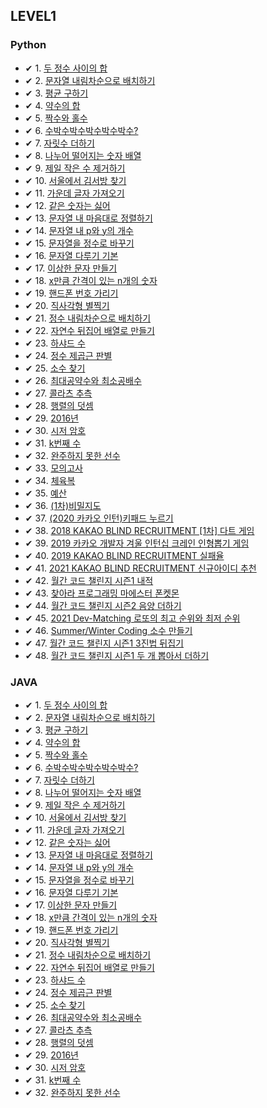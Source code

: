 ## LEVEL1

### Python <br>

 - ✔ 1. [두 정수 사이의 합](https://github.com/Juyoung4/StudyAlgorithm/blob/master/Programmers/LEVEL1/python/1.py) <br>
 - ✔ 2. [문자열 내림차순으로 배치하기](https://github.com/Juyoung4/StudyAlgorithm/blob/master/Programmers/LEVEL1/python/2.py) <br>
 - ✔ 3. [평균 구하기](https://github.com/Juyoung4/StudyAlgorithm/blob/master/Programmers/LEVEL1/python/3.py) <br>
 - ✔ 4. [약수의 합](https://github.com/Juyoung4/StudyAlgorithm/blob/master/Programmers/LEVEL1/python/4.py) <br>
 - ✔ 5. [짝수와 홀수](https://github.com/Juyoung4/StudyAlgorithm/blob/master/Programmers/LEVEL1/python/5.py) <br>
 - ✔ 6. [수박수박수박수박수박수?](https://github.com/Juyoung4/StudyAlgorithm/blob/master/Programmers/LEVEL1/python/6.py) <br>
 - ✔ 7. [자릿수 더하기](https://github.com/Juyoung4/StudyAlgorithm/blob/master/Programmers/LEVEL1/python/7.py) <br>
 - ✔ 8. [나누어 떨어지는 숫자 배열](https://github.com/Juyoung4/StudyAlgorithm/blob/master/Programmers/LEVEL1/python/8.py) <br>
 - ✔ 9. [제일 작은 수 제거하기](https://github.com/Juyoung4/StudyAlgorithm/blob/master/Programmers/LEVEL1/python/9.py) <br>
 - ✔ 10. [서울에서 김서방 찾기](https://github.com/Juyoung4/StudyAlgorithm/blob/master/Programmers/LEVEL1/python/10.py) <br>
 - ✔ 11. [가운데 글자 가져오기](https://github.com/Juyoung4/StudyAlgorithm/blob/master/Programmers/LEVEL1/python/11.py) <br>
 - ✔ 12. [같은 숫자는 싫어](https://github.com/Juyoung4/StudyAlgorithm/blob/master/Programmers/LEVEL1/python/12.py) <br>
 - ✔ 13. [문자열 내 마음대로 정렬하기](https://github.com/Juyoung4/StudyAlgorithm/blob/master/Programmers/LEVEL1/python/13.py) <br>
 - ✔ 14. [문자열 내 p와 y의 개수](https://github.com/Juyoung4/StudyAlgorithm/blob/master/Programmers/LEVEL1/python/14.py) <br>
 - ✔ 15. [문자열을 정수로 바꾸기](https://github.com/Juyoung4/StudyAlgorithm/blob/master/Programmers/LEVEL1/python/15.py) <br>
 - ✔ 16. [문자열 다루기 기본](https://github.com/Juyoung4/StudyAlgorithm/blob/master/Programmers/LEVEL1/python/16.py) <br>
 - ✔ 17. [이상한 문자 만들기](https://github.com/Juyoung4/StudyAlgorithm/blob/master/Programmers/LEVEL1/python/17.py) <br>
 - ✔ 18. [x만큼 간격이 있는 n개의 숫자](https://github.com/Juyoung4/StudyAlgorithm/blob/master/Programmers/LEVEL1/python/18.py) <br>
 - ✔ 19. [핸드폰 번호 가리기](https://github.com/Juyoung4/StudyAlgorithm/blob/master/Programmers/LEVEL1/python/19.py) <br>
 - ✔ 20. [직사각형 별찍기](https://github.com/Juyoung4/StudyAlgorithm/blob/master/Programmers/LEVEL1/python/20.py) <br>
 - ✔ 21. [정수 내림차순으로 배치하기](https://github.com/Juyoung4/StudyAlgorithm/blob/master/Programmers/LEVEL1/python/21.py) <br>
 - ✔ 22. [자연수 뒤집어 배열로 만들기](https://github.com/Juyoung4/StudyAlgorithm/blob/master/Programmers/LEVEL1/python/22.py) <br>
 - ✔ 23. [하샤드 수](https://github.com/Juyoung4/StudyAlgorithm/blob/master/Programmers/LEVEL1/python/23.py) <br>
 - ✔ 24. [정수 제곱근 판별](https://github.com/Juyoung4/StudyAlgorithm/blob/master/Programmers/LEVEL1/python/24.py) <br>
 - ✔ 25. [소수 찾기](https://github.com/Juyoung4/StudyAlgorithm/blob/master/Programmers/LEVEL1/python/25.py) <br>
 - ✔ 26. [최대공약수와 최소공배수](https://github.com/Juyoung4/StudyAlgorithm/blob/master/Programmers/LEVEL1/python/26.py) <br>
 - ✔ 27. [콜라츠 추측](https://github.com/Juyoung4/StudyAlgorithm/blob/master/Programmers/LEVEL1/python/27.py) <br>
 - ✔ 28. [행렬의 덧셈](https://github.com/Juyoung4/StudyAlgorithm/blob/master/Programmers/LEVEL1/python/28.py) <br>
 - ✔ 29. [2016년](https://github.com/Juyoung4/StudyAlgorithm/blob/master/Programmers/LEVEL1/python/29.py) <br>
 - ✔ 30. [시저 암호](https://github.com/Juyoung4/StudyAlgorithm/blob/master/Programmers/LEVEL1/python/30.py) <br>
 - ✔ 31. [k번째 수](https://github.com/Juyoung4/StudyAlgorithm/blob/master/Programmers/LEVEL1/python/31.py) <br>
 - ✔ 32. [완주하지 못한 선수](https://github.com/Juyoung4/StudyAlgorithm/blob/master/Programmers/LEVEL1/python/32.py) <br>
 - ✔ 33. [모의고사](https://github.com/Juyoung4/StudyAlgorithm/blob/master/Programmers/LEVEL1/python/33.py) <br>
 - ✔ 34. [체육복](https://github.com/Juyoung4/StudyAlgorithm/blob/master/Programmers/LEVEL1/python/34.py) <br>
 - ✔ 35. [예산](https://github.com/Juyoung4/StudyAlgorithm/blob/master/Programmers/LEVEL1/python/35.py) <br>
 - ✔ 36. [(1차)비밀지도](https://github.com/Juyoung4/StudyAlgorithm/blob/master/Programmers/LEVEL1/python/36.py) <br>
 - ✔ 37. [(2020 카카오 인턴)키패드 누르기](https://github.com/Juyoung4/StudyAlgorithm/blob/master/Programmers/LEVEL1/python/37.py) <br>
 - ✔ 38. [2018 KAKAO BLIND RECRUITMENT [1차] 다트 게임](https://github.com/Juyoung4/StudyAlgorithm/blob/master/Programmers/LEVEL1/python/38.py) <br>
 - ✔ 39. [2019 카카오 개발자 겨울 인턴십 크레인 인형뽑기 게임](https://github.com/Juyoung4/StudyAlgorithm/blob/master/Programmers/LEVEL1/python/39.py) <br>
 - ✔ 40. [2019 KAKAO BLIND RECRUITMENT 실패율](https://github.com/Juyoung4/StudyAlgorithm/blob/master/Programmers/LEVEL1/python/40.py) <br>
 - ✔ 41. [2021 KAKAO BLIND RECRUITMENT 신규아이디 추천](https://github.com/Juyoung4/StudyAlgorithm/blob/master/Programmers/LEVEL1/python/41.py) <br>
  - ✔ 42. [월간 코드 챌린지 시즌1 내적](https://github.com/Juyoung4/StudyAlgorithm/blob/master/Programmers/LEVEL1/python/42.py) <br>
  - ✔ 43. [찾아라 프로그래밍 마에스터 폰켓몬](https://github.com/Juyoung4/StudyAlgorithm/blob/master/Programmers/LEVEL1/python/43.py) <br>
  - ✔ 44. [월간 코드 챌린지 시즌2 음양 더하기](https://github.com/Juyoung4/StudyAlgorithm/blob/master/Programmers/LEVEL1/python/44.py) <br>
  - ✔ 45. [2021 Dev-Matching 로또의 최고 순위와 최저 순위](https://github.com/Juyoung4/StudyAlgorithm/blob/master/Programmers/LEVEL1/python/45.py) <br>
  - ✔ 46. [Summer/Winter Coding 소수 만들기](https://github.com/Juyoung4/StudyAlgorithm/blob/master/Programmers/LEVEL1/python/46.py) <br>
  - ✔ 47. [월간 코드 챌린지 시즌1 3진법 뒤집기](https://github.com/Juyoung4/StudyAlgorithm/blob/master/Programmers/LEVEL1/python/47.py) <br>
  - ✔ 48. [월간 코드 챌린지 시즌1 두 개 뽑아서 더하기](https://github.com/Juyoung4/StudyAlgorithm/blob/master/Programmers/LEVEL1/python/48.py) <br> 

  

  ### JAVA <br>

 - ✔ 1. [두 정수 사이의 합](https://github.com/Juyoung4/StudyAlgorithm/blob/master/Programmers/LEVEL1/java/solution1.java) <br>
 - ✔ 2. [문자열 내림차순으로 배치하기](https://github.com/Juyoung4/StudyAlgorithm/blob/master/Programmers/LEVEL1/java/solution2.java) <br>
 - ✔ 3. [평균 구하기](https://github.com/Juyoung4/StudyAlgorithm/blob/master/Programmers/LEVEL1/python/java/solution3.java) <br>
 - ✔ 4. [약수의 합](https://github.com/Juyoung4/StudyAlgorithm/blob/master/Programmers/LEVEL1/java/solution4.java) <br>
 - ✔ 5. [짝수와 홀수](https://github.com/Juyoung4/StudyAlgorithm/blob/master/Programmers/LEVEL1/java/solution5.java) <br>
 - ✔ 6. [수박수박수박수박수박수?](https://github.com/Juyoung4/StudyAlgorithm/blob/master/Programmers/LEVEL1/java/solution6.java) <br>
 - ✔ 7. [자릿수 더하기](https://github.com/Juyoung4/StudyAlgorithm/blob/master/Programmers/LEVEL1/java/solution7.java) <br>
 - ✔ 8. [나누어 떨어지는 숫자 배열](https://github.com/Juyoung4/StudyAlgorithm/blob/master/Programmers/LEVEL1/java/solution8.java) <br>
 - ✔ 9. [제일 작은 수 제거하기](https://github.com/Juyoung4/StudyAlgorithm/blob/master/Programmers/LEVEL1/java/solution9.java) <br>
 - ✔ 10. [서울에서 김서방 찾기](https://github.com/Juyoung4/StudyAlgorithm/blob/master/Programmers/LEVEL1/java/solution10.java) <br>
 - ✔ 11. [가운데 글자 가져오기](https://github.com/Juyoung4/StudyAlgorithm/blob/master/Programmers/LEVEL1/java/solution11.java) <br>
 - ✔ 12. [같은 숫자는 싫어](https://github.com/Juyoung4/StudyAlgorithm/blob/master/Programmers/LEVEL1/java/solution12.java) <br>
 - ✔ 13. [문자열 내 마음대로 정렬하기](https://github.com/Juyoung4/StudyAlgorithm/blob/master/Programmers/LEVEL1/java/solution13.java) <br>
 - ✔ 14. [문자열 내 p와 y의 개수](https://github.com/Juyoung4/StudyAlgorithm/blob/master/Programmers/LEVEL1/java/solution14.java) <br>
 - ✔ 15. [문자열을 정수로 바꾸기](https://github.com/Juyoung4/StudyAlgorithm/blob/master/Programmers/LEVEL1/java/solution15.java) <br>
 - ✔ 16. [문자열 다루기 기본](https://github.com/Juyoung4/StudyAlgorithm/blob/master/Programmers/LEVEL1/java/solution16.java) <br>
 - ✔ 17. [이상한 문자 만들기](https://github.com/Juyoung4/StudyAlgorithm/blob/master/Programmers/LEVEL1/java/solution17.java) <br>
 - ✔ 18. [x만큼 간격이 있는 n개의 숫자](https://github.com/Juyoung4/StudyAlgorithm/blob/master/Programmers/LEVEL1/java/solution18.java) <br>
 - ✔ 19. [핸드폰 번호 가리기](https://github.com/Juyoung4/StudyAlgorithm/blob/master/Programmers/LEVEL1/java/solution19.java) <br>
 - ✔ 20. [직사각형 별찍기](https://github.com/Juyoung4/StudyAlgorithm/blob/master/Programmers/LEVEL1/java/solution20.java) <br>
- ✔ 21. [정수 내림차순으로 배치하기](https://github.com/Juyoung4/StudyAlgorithm/blob/master/Programmers/LEVEL1/java/solution21.java) <br>
 - ✔ 22. [자연수 뒤집어 배열로 만들기](https://github.com/Juyoung4/StudyAlgorithm/blob/master/Programmers/LEVEL1/java/solution22.java) <br>
 - ✔ 23. [하샤드 수](https://github.com/Juyoung4/StudyAlgorithm/blob/master/Programmers/LEVEL1/java/solution23.java) <br>
 - ✔ 24. [정수 제곱근 판별](https://github.com/Juyoung4/StudyAlgorithm/blob/master/Programmers/LEVEL1/java/solution24.java) <br>
 - ✔ 25. [소수 찾기](https://github.com/Juyoung4/StudyAlgorithm/blob/master/Programmers/LEVEL1/java/solution25.java) <br>
 - ✔ 26. [최대공약수와 최소공배수](https://github.com/Juyoung4/StudyAlgorithm/blob/master/Programmers/LEVEL1/java/solution26.java) <br>
 - ✔ 27. [콜라츠 추측](https://github.com/Juyoung4/StudyAlgorithm/blob/master/Programmers/LEVEL1/java/solution27.java) <br>
 - ✔ 28. [행렬의 덧셈](https://github.com/Juyoung4/StudyAlgorithm/blob/master/Programmers/LEVEL1/java/solution28.java) <br>
 - ✔ 29. [2016년](https://github.com/Juyoung4/StudyAlgorithm/blob/master/Programmers/LEVEL1/java/solution29.java) <br>
 - ✔ 30. [시저 암호](https://github.com/Juyoung4/StudyAlgorithm/blob/master/Programmers/LEVEL1/java/solution30.java) <br>
- ✔ 31. [k번째 수](https://github.com/Juyoung4/StudyAlgorithm/blob/master/Programmers/LEVEL1/java/solution31.java) <br>
 - ✔ 32. [완주하지 못한 선수](https://github.com/Juyoung4/StudyAlgorithm/blob/master/Programmers/LEVEL1/java/solution32.java) <br>